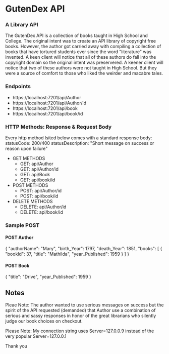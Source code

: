 # GutenDex API

### A Library API

The GutenDex API is a collection of books taught in High School and College. The original intent was to create an API library of copyright free books. However, the author got carried away with compiling a collection of books that have tortured students ever since the word "literature" was invented. 
A keen client will notice that all of these authors do fall into the copyright domain so the original intent was preservered. A keener client will notice that two of these authors were not taught in High School. But they were a source of comfort to those who liked the weirder and macabre tales. 

### Endpoints
- https://localhost:7201/api/Author
- https://localhost:7201/api/Author/id
- https://localhost:7201/api/book
- https://localhost:7201/api/book/id

### HTTP Methods: Response & Request  Body
Every http method lsited below comes with a standard response body:
statusCode: 200/400
statusDescription: "Short message on success or reason upon failure"

- GET METHODS
    - GET: api/Author
    - GET: api/Author/id
    - GET: api/Book
    - GET: api/book/id
- POST METHODS
    - POST: api/Author/id
    - POST: api/book/id
- DELETE METHODS
    - DELETE: api/Author/id
    - DELETE: api/book/id
 
 ### Sample POST
 #### POST Author
 {
    "authorName": "Mary",
    "birth_Year": 1797,
    "death_Year": 1851,
    "books": [
        {
            "bookId": 37,
            "title": "Mathilda",
            "year_Published": 1959
        }
    ]
}

#### POST Book
{
    "title": "Drive",
    "year_Published": 1959
}

## Notes
Pleae Note: The author wanted to use serious messages on success but the spirit of the API requested (demanded) that Author use a combination of serious and sassy responses in honor of the great librarians who silently judge our book choices on checkout.

Please Note: My connection string uses Server=127.0.0.9 instead of the very popular Server=127.0.0.1

Thank you
